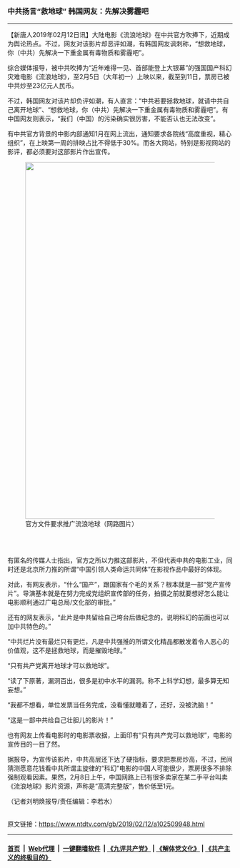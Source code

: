 ### 中共扬言“救地球” 韩国网友：先解决雾霾吧
------------------------

<div class="post_content">
 <p>
  【新唐人2019年02月12日讯】大陆电影《流浪地球》在中共官方吹捧下，近期成为舆论热点。不过，网友对该影片却恶评如潮，有韩国网友讽刺称，“想救地球，你（中共）先解决一下重金属有毒物质和雾霾吧”。
 </p>
 <p>
  综合媒体报导，被中共吹捧为“近年难得一见、首部能登上大银幕”的强国国产科幻灾难电影《流浪地球》，至2月5日（大年初一）上映以来，截至到11日，票房已被中共炒至23亿元人民币。
 </p>
 <p>
  不过，韩国网友对该片却负评如潮，有人直言：“中共若要拯救地球，就请中共自己离开地球”、“想救地球，你（中共）先解决一下重金属有毒物质和雾霾吧”。有中国网友则表示，“我们（中国）的污染确实很厉害，不能否认也无法改变”。
 </p>
 <p>
  有中共官方背景的中影内部通知1月在网上流出，通知要求各院线“高度重视，精心组织”，在上映第一周的排映占比不得低于30%。而各大网站，特别是影视网站的影评，都必须要对这部影片作出宣传。
 </p>
 <figure class="wp-caption alignnone" id="attachment_102509951" style="max-width: 566px">
  <img alt="" class="size-full wp-image-102509951" height="800" src="https://www.ntdtv.com/assets/uploads/2019/02/22-13.jpg" width="566">
   <br/><figcaption class="wp-caption-text">
    官方文件要求推广流浪地球（网路图片）
   </figcaption><br/>
  </img>
 </figure><br/>
 <p>
  有匿名的传媒人士指出，官方之所以力推这部影片，不但代表中共的电影工业，同时还是北京所力推的所谓“中国引领人类命运共同体”在影视作品中最好的体现。
 </p>
 <p>
  对此，有网友表示，“什么“国产”，跟国家有个毛的关系？根本就是一部“党产宣传片”。导演基本就是在努力完成党组织宣传部的任务，拍摄之前就要想好怎么能让电影顺利通过广电总局/文化部的审批。”
 </p>
 <p>
  还有的网友表示，“此片是中共留给自己垮台后做纪念的，说明科幻的前面也可以加中共特色的。”
 </p>
 <p>
  “中共烂片没有最烂只有更烂，凡是中共强推的所谓文化精品都散发着令人恶心的价值观，这不是拯救地球，而是摧毁地球。”
 </p>
 <p>
  “只有共产党离开地球才可以救地球”。
 </p>
 <p>
  “读了下原著，漏洞百出，很多是初中水平的漏洞。称不上科学幻想，最多算无知妄想。”
 </p>
 <p>
  “我都不想看，单位发票当任务完成，没看懂就睡着了，还好，没被洗脑！”
 </p>
 <p>
  “这是一部中共给自己壮胆儿的影片！”
 </p>
 <p>
  也有网友上传看电影时的电影票收据，上面印有“只有共产党可以救地球”，电影的宣传目的一目了然。
 </p>
 <p>
  据报导，为宣传该影片，中共高层还下达了硬指标，要求把票房炒高，不过，民间猜测愿意花钱看中共所谓主旋律的“科幻”电影的中国人可能很少，票房很多不排除强制观看因素。果然，2月8日上午，中国网路上已有很多卖家在某二手平台叫卖《流浪地球》影片资源，声称是“高清完整版”，售价低至1元。
 </p>
 <p>
  （记者刘明焕报导/责任编辑：李若水）
 </p>
 <div class="single_ad">
 </div>
</div>

<br/>原文链接：https://www.ntdtv.com/gb/2019/02/12/a102509948.html


------------------------
#### [首页](https://github.com/gfw-breaker/banned-news/blob/master/README.md) &nbsp;|&nbsp; [Web代理](https://github.com/labour-camp/helloworld) &nbsp;|&nbsp; [一键翻墙软件](https://github.com/gfw-breaker/nogfw/blob/master/README.md) &nbsp;| [《九评共产党》](https://github.com/gfw-breaker/9ping.md/blob/master/README.md#九评之一评共产党是什么) | [《解体党文化》](https://github.com/gfw-breaker/jtdwh.md/blob/master/README.md) | [《共产主义的终极目的》](https://github.com/gfw-breaker/gczydzjmd.md/blob/master/README.md)

